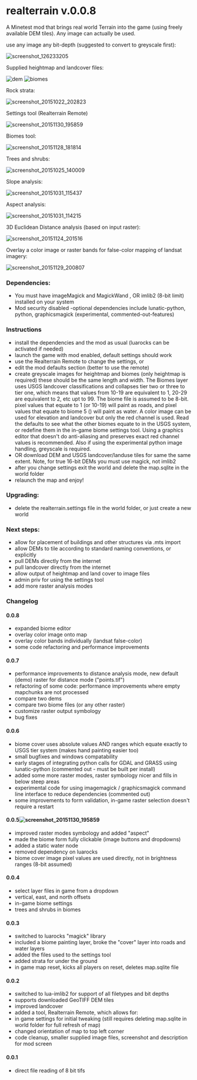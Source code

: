 # realterrain v.0.0.8
A Minetest mod that brings real world Terrain into the game (using freely available DEM tiles). Any image can actually be used.

use any image any bit-depth (suggested to convert to greyscale first):

![screenshot_126233205](https://cloud.githubusercontent.com/assets/12679496/8270171/b98d0144-178e-11e5-9a21-ddea2624fdb6.png)

Supplied heightmap and landcover files:

![dem](https://cloud.githubusercontent.com/assets/12679496/10683910/00078544-78fc-11e5-9806-1c0786b3fa4e.png)
![biomes](https://cloud.githubusercontent.com/assets/12679496/10683908/fffbac4c-78fb-11e5-8190-4f0c0561b4b1.png)

Rock strata:

![screenshot_20151022_202823](https://cloud.githubusercontent.com/assets/12679496/10683866/771561ac-78fb-11e5-8fb4-6e9d876fcc67.png)

Settings tool (Realterrain Remote)

![screenshot_20151130_195859](https://cloud.githubusercontent.com/assets/12679496/11492217/d0813f6a-979e-11e5-872c-c7d68b964ade.png)

Biomes tool:

![screenshot_20151128_181814](https://cloud.githubusercontent.com/assets/12679496/11455022/87e1833a-95fc-11e5-81d8-d2f65cadf1a4.png)

Trees and shrubs:

![screenshot_20151025_140009](https://cloud.githubusercontent.com/assets/12679496/10717817/c79e4608-7b20-11e5-97e5-63c6116f480a.png)

Slope analysis:

![screenshot_20151031_115437](https://cloud.githubusercontent.com/assets/12679496/10865362/512e2128-7fc6-11e5-9c40-e214fa738e40.png)

Aspect analysis:

![screenshot_20151031_114215](https://cloud.githubusercontent.com/assets/12679496/10865364/58dbd988-7fc6-11e5-8a7e-75abc31f378d.png)

3D Euclidean Distance analysis (based on input raster):

![screenshot_20151124_201516](https://cloud.githubusercontent.com/assets/12679496/11388193/31d764d0-92e8-11e5-8c92-d34ff733dc56.png)

Overlay a color image or raster bands for false-color mapping of landsat imagery:

![screenshot_20151129_200807](https://cloud.githubusercontent.com/assets/12679496/11463363/2ecb5c24-96d5-11e5-8cf3-2b305198eac3.png)

### Dependencies:
- You must have imageMagick and MagickWand , OR imlib2 (8-bit limit) installed on your system
- Mod security disabled
-optional dependencies include lunatic-python, python, graphicsmagick (experimental, commented-out-features)

### Instructions
- install the dependencies and the mod as usual (luarocks can be activated if needed)
- launch the game with mod enabled, default settings should work
- use the Realterrain Remote to change the settings, or
- edit the mod defaults section (better to use the remote)
- create greyscale images for heightmap and biomes (only heightmap is required) these should be the same length and width.
The Biomes layer uses USGS landcover classifications and collapses tier two or three to tier one,
which means that values from 10-19 are equivalent to 1, 20-29 are equivalent to 2, etc upt to 99.
The biome file is assumed to be 8-bit. pixel values that equate to 1 (or 10-19) will paint as roads, and pixel values that equate to biome 5 () will paint as water.
A color image can be used for elevation and landcover but only the red channel is used.
Read the defaults to see what the other biomes equate to in the USGS system, or redefine them in the in-game biome settings tool.
Using a graphics editor that doesn't do anti-aliasing and preserves exact red channel values is recommended. Also if using the experimental python image handling, greyscale is required.
- OR download DEM and USGS landcover/landuse tiles for same the same extent. Note, for true 16-bit DEMs you must use magick, not imlib2
- after you change settings exit the world and delete the map.sqlite in the world folder
- relaunch the map and enjoy!

### Upgrading:
- delete the realterrain.settings file in the world folder, or just create a new world

### Next steps:

- allow for placement of buildings and other structures via .mts import
- allow DEMs to tile according to standard naming conventions, or explicitly
- pull DEMs directly from the internet
- pull landcover directly from the internet
- allow output of heightmap and land cover to image files
- admin priv for using the settings tool
- add more raster analysis modes

### Changelog

#### 0.0.8
- expanded biome editor
- overlay color image onto map
- overlay color bands individually (landsat false-color)
- some code refactoring and performance improvements

#### 0.0.7
- performance improvements to distance analysis mode, new default (demo) raster for distance mode ("points.tif")
- refactoring of some code: performance improvements where empty mapchunks are not processed
- compare two dems
- compare two biome files (or any other raster)
- customize raster output symbology
- bug fixes

#### 0.0.6
- biome cover uses absolute values AND ranges which equate exactly to USGS tier system (makes hand painting easier too)
- small bugfixes and windows compatability
- early stages of integrating python calls for GDAL and GRASS using lunatic-python (commented out - must be built per install)
- added some more raster modes, raster symbology nicer and fills in below steep areas
- experimental code for using imagemagick / graphicsmagick command line interface to reduce dependencies (commented out)
- some improvements to form validation, in-game raster selection doesn't require a restart

#### 0.0.5![screenshot_20151130_195859](https://cloud.githubusercontent.com/assets/12679496/11492217/d0813f6a-979e-11e5-872c-c7d68b964ade.png)
- improved raster modes symbology and added "aspect"
- made the biome form fully clickable (image buttons and dropdowns)
- added a static water node
- removed dependency on luarocks
- biome cover image pixel values are used directly, not in brightness ranges (8-bit assumed)

#### 0.0.4
- select layer files in game from a dropdown
- vertical, east, and north offsets
- in-game biome settings
- trees and shrubs in biomes

#### 0.0.3
- switched to luarocks "magick" library
- included a biome painting layer, broke the "cover" layer into roads and water layers
- added the files used to the settings tool
- added strata for under the ground
- in game map reset, kicks all players on reset, deletes map.sqlite file

#### 0.0.2
- switched to lua-imlib2 for support of all filetypes and bit depths
- supports downloaded GeoTIFF DEM tiles
- improved landcover
- added a tool, Realterrain Remote, which allows for:
- in game settings for initial tweaking (still requires deleting map.sqlite in world folder for full refresh of map)
- changed orientation of map to top left corner
- code cleanup, smaller supplied image files, screenshot and description for mod screen

#### 0.0.1
- direct file reading of 8 bit tifs